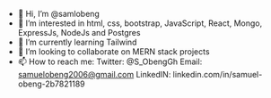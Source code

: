 - 👋 Hi, I’m @samlobeng
- 👀 I’m interested in html, css, bootstrap, JavaScript, React, Mongo, ExpressJs, NodeJs and Postgres
- 🌱 I’m currently learning Tailwind
- 💞️ I’m looking to collaborate on MERN stack projects
- 📫 How to reach me: Twitter: @S_ObengGh Email: samuelobeng2006@gmail.com LinkedIN: linkedin.com/in/samuel-obeng-2b7821189

<!---
samlobeng/samlobeng is a ✨ special ✨ repository because its `README.md` (this file) appears on your GitHub profile.
You can click the Preview link to take a look at your changes.
--->
